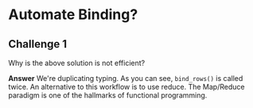 # Automate Binding?

## Challenge 1 

Why is the above solution is not efficient?

**Answer** We're duplicating typing. As you can see, `bind_rows()` is called twice. An alternative to this workflow is to use reduce. The Map/Reduce paradigm is one of the hallmarks of functional programming. 